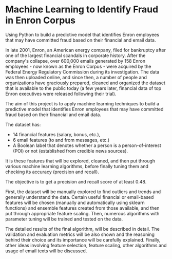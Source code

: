 # Machine Learning to Identify Fraud in Enron Corpus

Using Python to build a predictive model that identifies Enron employees that may have committed fraud based on their financial and email data.

In late 2001, Enron, an American energy company, filed for bankruptcy after one of the largest financial scandals in corporate history. After the company's collapse, over 600,000 emails generated by 158 Enron employees - now known as the Enron Corpus - were acquired by the Federal Energy Regulatory Commission during its investigation. The data was then uploaded online, and since then, a number of people and organizations have graciously prepared, cleaned and organized the dataset that is available to the public today (a few years later, financial data of top Enron executives were released following their trial).

The aim of this project is to apply machine learning techniques to build a predictive model that identifies Enron employees that may have committed fraud based on their financial and email data.

The dataset has:
- 14 financial features (salary, bonus, etc.),
- 6 email features (to and from messages, etc.)
- A Boolean label that denotes whether a person is a person-of-interest (POI) or not (established from credible news sources).

It is these features that will be explored, cleaned, and then put through various machine learning algorithms, before finally tuning them and checking its accuracy (precision and recall).

The objective is to get a precision and recall score of at least 0.48.

First, the dataset will be manually explored to find outliers and trends and generally understand the data. Certain useful financial or email-based features will be chosen (manually and automatically using sklearn functions) and ensemble features created from those available, and then put through
appropriate feature scaling. Then, numerous algorithms with parameter tuning will be trained and tested on the data.

The detailed results of the final algorithm, will be described in detail. The validation and evaluation metrics will be also shown and the reasoning behind their choice and its importance will be carefully explained. Finally, other ideas involving feature selection, feature scaling, other algorithms and usage
of email texts will be discussed.
